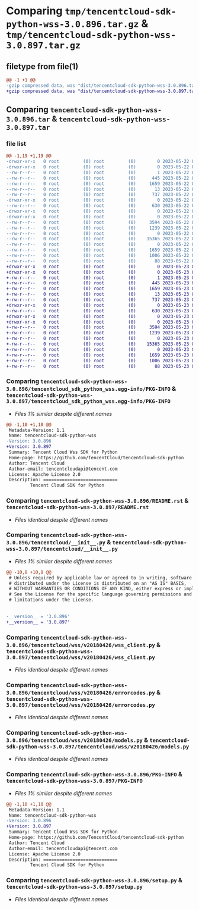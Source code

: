 # Comparing `tmp/tencentcloud-sdk-python-wss-3.0.896.tar.gz` & `tmp/tencentcloud-sdk-python-wss-3.0.897.tar.gz`

## filetype from file(1)

```diff
@@ -1 +1 @@
-gzip compressed data, was "dist/tencentcloud-sdk-python-wss-3.0.896.tar", last modified: Mon May 22 00:37:57 2023, max compression
+gzip compressed data, was "dist/tencentcloud-sdk-python-wss-3.0.897.tar", last modified: Tue May 23 02:36:41 2023, max compression
```

## Comparing `tencentcloud-sdk-python-wss-3.0.896.tar` & `tencentcloud-sdk-python-wss-3.0.897.tar`

### file list

```diff
@@ -1,19 +1,19 @@
-drwxr-xr-x   0 root         (0) root         (0)        0 2023-05-22 00:37:57.000000 tencentcloud-sdk-python-wss-3.0.896/
-drwxr-xr-x   0 root         (0) root         (0)        0 2023-05-22 00:37:57.000000 tencentcloud-sdk-python-wss-3.0.896/tencentcloud_sdk_python_wss.egg-info/
--rw-r--r--   0 root         (0) root         (0)        1 2023-05-22 00:37:57.000000 tencentcloud-sdk-python-wss-3.0.896/tencentcloud_sdk_python_wss.egg-info/dependency_links.txt
--rw-r--r--   0 root         (0) root         (0)      445 2023-05-22 00:37:57.000000 tencentcloud-sdk-python-wss-3.0.896/tencentcloud_sdk_python_wss.egg-info/SOURCES.txt
--rw-r--r--   0 root         (0) root         (0)     1659 2023-05-22 00:37:57.000000 tencentcloud-sdk-python-wss-3.0.896/tencentcloud_sdk_python_wss.egg-info/PKG-INFO
--rw-r--r--   0 root         (0) root         (0)       13 2023-05-22 00:37:57.000000 tencentcloud-sdk-python-wss-3.0.896/tencentcloud_sdk_python_wss.egg-info/top_level.txt
--rw-r--r--   0 root         (0) root         (0)      737 2023-05-22 00:37:57.000000 tencentcloud-sdk-python-wss-3.0.896/README.rst
-drwxr-xr-x   0 root         (0) root         (0)        0 2023-05-22 00:37:57.000000 tencentcloud-sdk-python-wss-3.0.896/tencentcloud/
--rw-r--r--   0 root         (0) root         (0)      630 2023-05-22 00:37:57.000000 tencentcloud-sdk-python-wss-3.0.896/tencentcloud/__init__.py
-drwxr-xr-x   0 root         (0) root         (0)        0 2023-05-22 00:37:57.000000 tencentcloud-sdk-python-wss-3.0.896/tencentcloud/wss/
-drwxr-xr-x   0 root         (0) root         (0)        0 2023-05-22 00:37:57.000000 tencentcloud-sdk-python-wss-3.0.896/tencentcloud/wss/v20180426/
--rw-r--r--   0 root         (0) root         (0)     3594 2023-05-22 00:37:57.000000 tencentcloud-sdk-python-wss-3.0.896/tencentcloud/wss/v20180426/wss_client.py
--rw-r--r--   0 root         (0) root         (0)     1239 2023-05-22 00:37:57.000000 tencentcloud-sdk-python-wss-3.0.896/tencentcloud/wss/v20180426/errorcodes.py
--rw-r--r--   0 root         (0) root         (0)        0 2023-05-22 00:37:57.000000 tencentcloud-sdk-python-wss-3.0.896/tencentcloud/wss/v20180426/__init__.py
--rw-r--r--   0 root         (0) root         (0)    15365 2023-05-22 00:37:57.000000 tencentcloud-sdk-python-wss-3.0.896/tencentcloud/wss/v20180426/models.py
--rw-r--r--   0 root         (0) root         (0)        0 2023-05-22 00:37:57.000000 tencentcloud-sdk-python-wss-3.0.896/tencentcloud/wss/__init__.py
--rw-r--r--   0 root         (0) root         (0)     1659 2023-05-22 00:37:57.000000 tencentcloud-sdk-python-wss-3.0.896/PKG-INFO
--rw-r--r--   0 root         (0) root         (0)     1006 2023-05-22 00:37:57.000000 tencentcloud-sdk-python-wss-3.0.896/setup.py
--rw-r--r--   0 root         (0) root         (0)       88 2023-05-22 00:37:57.000000 tencentcloud-sdk-python-wss-3.0.896/setup.cfg
+drwxr-xr-x   0 root         (0) root         (0)        0 2023-05-23 02:36:41.000000 tencentcloud-sdk-python-wss-3.0.897/
+drwxr-xr-x   0 root         (0) root         (0)        0 2023-05-23 02:36:41.000000 tencentcloud-sdk-python-wss-3.0.897/tencentcloud_sdk_python_wss.egg-info/
+-rw-r--r--   0 root         (0) root         (0)        1 2023-05-23 02:36:41.000000 tencentcloud-sdk-python-wss-3.0.897/tencentcloud_sdk_python_wss.egg-info/dependency_links.txt
+-rw-r--r--   0 root         (0) root         (0)      445 2023-05-23 02:36:41.000000 tencentcloud-sdk-python-wss-3.0.897/tencentcloud_sdk_python_wss.egg-info/SOURCES.txt
+-rw-r--r--   0 root         (0) root         (0)     1659 2023-05-23 02:36:41.000000 tencentcloud-sdk-python-wss-3.0.897/tencentcloud_sdk_python_wss.egg-info/PKG-INFO
+-rw-r--r--   0 root         (0) root         (0)       13 2023-05-23 02:36:41.000000 tencentcloud-sdk-python-wss-3.0.897/tencentcloud_sdk_python_wss.egg-info/top_level.txt
+-rw-r--r--   0 root         (0) root         (0)      737 2023-05-23 02:36:41.000000 tencentcloud-sdk-python-wss-3.0.897/README.rst
+drwxr-xr-x   0 root         (0) root         (0)        0 2023-05-23 02:36:41.000000 tencentcloud-sdk-python-wss-3.0.897/tencentcloud/
+-rw-r--r--   0 root         (0) root         (0)      630 2023-05-23 02:36:41.000000 tencentcloud-sdk-python-wss-3.0.897/tencentcloud/__init__.py
+drwxr-xr-x   0 root         (0) root         (0)        0 2023-05-23 02:36:41.000000 tencentcloud-sdk-python-wss-3.0.897/tencentcloud/wss/
+drwxr-xr-x   0 root         (0) root         (0)        0 2023-05-23 02:36:41.000000 tencentcloud-sdk-python-wss-3.0.897/tencentcloud/wss/v20180426/
+-rw-r--r--   0 root         (0) root         (0)     3594 2023-05-23 02:36:41.000000 tencentcloud-sdk-python-wss-3.0.897/tencentcloud/wss/v20180426/wss_client.py
+-rw-r--r--   0 root         (0) root         (0)     1239 2023-05-23 02:36:41.000000 tencentcloud-sdk-python-wss-3.0.897/tencentcloud/wss/v20180426/errorcodes.py
+-rw-r--r--   0 root         (0) root         (0)        0 2023-05-23 02:36:41.000000 tencentcloud-sdk-python-wss-3.0.897/tencentcloud/wss/v20180426/__init__.py
+-rw-r--r--   0 root         (0) root         (0)    15365 2023-05-23 02:36:41.000000 tencentcloud-sdk-python-wss-3.0.897/tencentcloud/wss/v20180426/models.py
+-rw-r--r--   0 root         (0) root         (0)        0 2023-05-23 02:36:41.000000 tencentcloud-sdk-python-wss-3.0.897/tencentcloud/wss/__init__.py
+-rw-r--r--   0 root         (0) root         (0)     1659 2023-05-23 02:36:41.000000 tencentcloud-sdk-python-wss-3.0.897/PKG-INFO
+-rw-r--r--   0 root         (0) root         (0)     1006 2023-05-23 02:36:41.000000 tencentcloud-sdk-python-wss-3.0.897/setup.py
+-rw-r--r--   0 root         (0) root         (0)       88 2023-05-23 02:36:41.000000 tencentcloud-sdk-python-wss-3.0.897/setup.cfg
```

### Comparing `tencentcloud-sdk-python-wss-3.0.896/tencentcloud_sdk_python_wss.egg-info/PKG-INFO` & `tencentcloud-sdk-python-wss-3.0.897/tencentcloud_sdk_python_wss.egg-info/PKG-INFO`

 * *Files 1% similar despite different names*

```diff
@@ -1,10 +1,10 @@
 Metadata-Version: 1.1
 Name: tencentcloud-sdk-python-wss
-Version: 3.0.896
+Version: 3.0.897
 Summary: Tencent Cloud Wss SDK for Python
 Home-page: https://github.com/TencentCloud/tencentcloud-sdk-python
 Author: Tencent Cloud
 Author-email: tencentcloudapi@tencent.com
 License: Apache License 2.0
 Description: ============================
         Tencent Cloud SDK for Python
```

### Comparing `tencentcloud-sdk-python-wss-3.0.896/README.rst` & `tencentcloud-sdk-python-wss-3.0.897/README.rst`

 * *Files identical despite different names*

### Comparing `tencentcloud-sdk-python-wss-3.0.896/tencentcloud/__init__.py` & `tencentcloud-sdk-python-wss-3.0.897/tencentcloud/__init__.py`

 * *Files 1% similar despite different names*

```diff
@@ -10,8 +10,8 @@
 # Unless required by applicable law or agreed to in writing, software
 # distributed under the License is distributed on an "AS IS" BASIS,
 # WITHOUT WARRANTIES OR CONDITIONS OF ANY KIND, either express or implied.
 # See the License for the specific language governing permissions and
 # limitations under the License.
 
 
-__version__ = '3.0.896'
+__version__ = '3.0.897'
```

### Comparing `tencentcloud-sdk-python-wss-3.0.896/tencentcloud/wss/v20180426/wss_client.py` & `tencentcloud-sdk-python-wss-3.0.897/tencentcloud/wss/v20180426/wss_client.py`

 * *Files identical despite different names*

### Comparing `tencentcloud-sdk-python-wss-3.0.896/tencentcloud/wss/v20180426/errorcodes.py` & `tencentcloud-sdk-python-wss-3.0.897/tencentcloud/wss/v20180426/errorcodes.py`

 * *Files identical despite different names*

### Comparing `tencentcloud-sdk-python-wss-3.0.896/tencentcloud/wss/v20180426/models.py` & `tencentcloud-sdk-python-wss-3.0.897/tencentcloud/wss/v20180426/models.py`

 * *Files identical despite different names*

### Comparing `tencentcloud-sdk-python-wss-3.0.896/PKG-INFO` & `tencentcloud-sdk-python-wss-3.0.897/PKG-INFO`

 * *Files 1% similar despite different names*

```diff
@@ -1,10 +1,10 @@
 Metadata-Version: 1.1
 Name: tencentcloud-sdk-python-wss
-Version: 3.0.896
+Version: 3.0.897
 Summary: Tencent Cloud Wss SDK for Python
 Home-page: https://github.com/TencentCloud/tencentcloud-sdk-python
 Author: Tencent Cloud
 Author-email: tencentcloudapi@tencent.com
 License: Apache License 2.0
 Description: ============================
         Tencent Cloud SDK for Python
```

### Comparing `tencentcloud-sdk-python-wss-3.0.896/setup.py` & `tencentcloud-sdk-python-wss-3.0.897/setup.py`

 * *Files identical despite different names*

